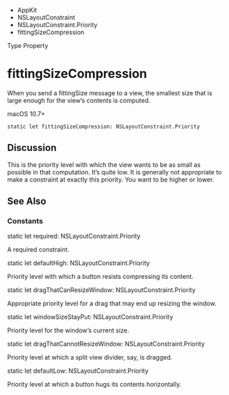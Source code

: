 

- AppKit
- NSLayoutConstraint
- NSLayoutConstraint.Priority
-  fittingSizeCompression 

Type Property

# fittingSizeCompression

When you send a fittingSize message to a view, the smallest size that is large enough for the view’s contents is computed.

macOS 10.7+

``` source
static let fittingSizeCompression: NSLayoutConstraint.Priority
```

## Discussion

This is the priority level with which the view wants to be as small as possible in that computation. It’s quite low. It is generally not appropriate to make a constraint at exactly this priority. You want to be higher or lower.

## See Also

### Constants

static let required: NSLayoutConstraint.Priority

A required constraint.

static let defaultHigh: NSLayoutConstraint.Priority

Priority level with which a button resists compressing its content.

static let dragThatCanResizeWindow: NSLayoutConstraint.Priority

Appropriate priority level for a drag that may end up resizing the window.

static let windowSizeStayPut: NSLayoutConstraint.Priority

Priority level for the window’s current size.

static let dragThatCannotResizeWindow: NSLayoutConstraint.Priority

Priority level at which a split view divider, say, is dragged.

static let defaultLow: NSLayoutConstraint.Priority

Priority level at which a button hugs its contents horizontally.

